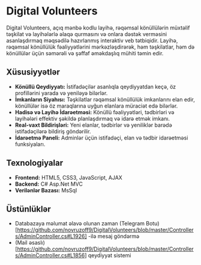 # Digital Volunteers

Digital Volunteers, açıq mənbə kodlu layihə, rəqəmsal könüllülərin müxtəlif təşkilat və layihələrlə əlaqə qurmasını və onlara dəstək verməsini asanlaşdırmaq məqsədilə hazırlanmış interaktiv veb tətbiqidir. Layihə, rəqəmsal könüllülük fəaliyyətlərini mərkəzləşdirərək, həm təşkilatlar, həm də könüllülər üçün səmərəli və şəffaf əməkdaşlıq mühiti təmin edir.

## Xüsusiyyətlər

- **Könüllü Qeydiyyatı:** İstifadəçilər asanlıqla qeydiyyatdan keçə, öz profillərini yarada və yeniləyə bilərlər.
- **İmkanların Siyahısı:** Təşkilatlar rəqəmsal könüllülük imkanlarını elan edir, könüllülər isə öz maraqlarına uyğun elanlara müraciət edə bilərlər.
- **Hadisə və Layihə İdarəetməsi:** Könüllü fəaliyyətləri, tədbirləri və layihələri effektiv şəkildə planlaşdırmaq və idarə etmək imkanı.
- **Real-vaxt Bildirişləri:** Yeni elanlar, tədbirlər və yeniliklər barədə istifadəçilərə bildiriş göndərilir.
- **İdarəetmə Paneli:** Adminlər üçün istifadəçi, elan və tədbir idarəetməsi funksiyaları.

## Texnologiyalar

- **Frontend:** HTML5, CSS3, JavaScript, AJAX
- **Backend:** C# Asp.Net MVC
- **Verilənlər Bazası:** MsSql

## Üstünlüklər
- Databazaya məlumat əlavə olunan zaman (Telegram Botu)[https://github.com/novruzoff9/DigitalVolunteers/blob/master/Controllers/AdminController.cs#L1926] -ilə mesaj göndərmə
- (Mail əsaslı)[https://github.com/novruzoff9/DigitalVolunteers/blob/master/Controllers/AdminController.cs#L1856] qeydiyyat sistemi
